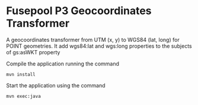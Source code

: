 Fusepool P3 Geocoordinates Transformer
======================================

A geocoordinates transformer from UTM (x, y) to WGS84 (lat, long) for POINT geometries. It add wgs84:lat and wgs:long properties to the subjects of gs:asWKT property


Compile the application running the command

    mvn install

Start the application using the command

    mvn exec:java
